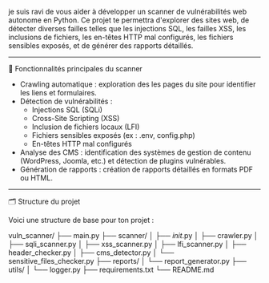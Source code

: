 je suis ravi de vous aider à développer un scanner de vulnérabilités web autonome en Python. Ce projet te permettra d'explorer des sites web, de détecter diverses failles 
telles que les injections SQL, les failles XSS, les inclusions de fichiers, les en-têtes HTTP mal configurés, les fichiers sensibles exposés, et de générer des rapports détaillés.

---

🧰 Fonctionnalités principales du scanner

- Crawling automatique : exploration des les pages du site pour identifier les liens et formulaires.
- Détection de vulnérabilités :
  - Injections SQL (SQLi)
  - Cross-Site Scripting (XSS)
  - Inclusion de fichiers locaux (LFI)
  - Fichiers sensibles exposés (ex : .env, config.php)
  - En-têtes HTTP mal configurés
- Analyse des CMS : identification des systèmes de gestion de contenu (WordPress, Joomla, etc.) et détection de plugins vulnérables.
- Génération de rapports : création de rapports détaillés en formats PDF ou HTML.

---

🗂 Structure du projet

Voici une structure de base pour ton projet :





vuln_scanner/
├── main.py
├── scanner/
│   ├── _init_.py
│   ├── crawler.py
│   ├── sqli_scanner.py
│   ├── xss_scanner.py
│   ├── lfi_scanner.py
│   ├── header_checker.py
│   ├── cms_detector.py
│   └── sensitive_files_checker.py
├── reports/
│   └── report_generator.py
├── utils/
│   └── logger.py
├── requirements.txt
└── README.md
